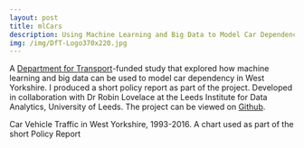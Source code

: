 ```yaml
---
layout: post
title: mlCars
description: Using Machine Learning and Big Data to Model Car Dependency
img: /img/DfT-Logo370x220.jpg
---
```


A <a href="https://www.gov.uk/government/organisations/department-for-transport">Department for Transport</a>-funded study that explored how machine learning and big data can be used to model car dependency in West Yorkshire. I produced a short policy report as part of the project. Developed in collaboration with Dr Robin Lovelace at the Leeds Institute for Data Analytics, University of Leeds. The project can be viewed on <a href="https://github.com/Robinlovelace/mlCars">Github</a>.

<div class="col">
	<img class="col" src="{{ site.baseurl }}/img/wy_traffic_mlcars.png" alt="" title=""/>
</div>

<div class="col three caption">
	Car Vehicle Traffic in West Yorkshire, 1993-2016. A chart used as part of the short Policy Report
</div>
